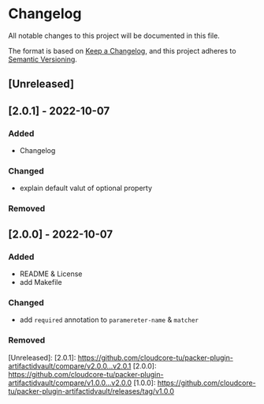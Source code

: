 # Changelog

All notable changes to this project will be documented in this file.

The format is based on [Keep a Changelog](https://keepachangelog.com/en/1.0.0/),
and this project adheres to [Semantic Versioning](https://semver.org/spec/v2.0.0.html).

## [Unreleased]

## [2.0.1] - 2022-10-07

### Added

- Changelog

### Changed

- explain default valut of optional property

### Removed

## [2.0.0] - 2022-10-07

### Added

- README & License
- add Makefile

### Changed

- add `required` annotation to `paramereter-name` & `matcher`

### Removed

[Unreleased]:
[2.0.1]: https://github.com/cloudcore-tu/packer-plugin-artifactidvault/compare/v2.0.0...v2.0.1
[2.0.0]: https://github.com/cloudcore-tu/packer-plugin-artifactidvault/compare/v1.0.0...v2.0.0
[1.0.0]: https://github.com/cloudcore-tu/packer-plugin-artifactidvault/releases/tag/v1.0.0
